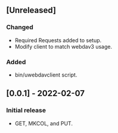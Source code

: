 ## [Unreleased]
### Changed
- Required Requests added to setup.
- Modify client to match webdav3 usage.

### Added
- bin/uwebdavclient script.

## [0.0.1] - 2022-02-07
### Initial release
- GET, MKCOL, and PUT.
